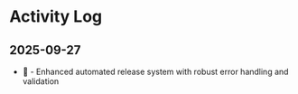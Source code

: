 # Activity Log

## 2025-09-27

- 🚀 - Enhanced automated release system with robust error handling and validation
